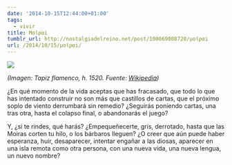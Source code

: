 ```yaml
---
date: '2014-10-15T12:44:00+01:00'
tags:
  - vivir
title: Μοῖραi
tumblr_url: http://nostalgiadelreino.net/post/100069008720/μοῖραi
url: /2014/10/15/μοῖραi/
---
```


<p><img src="http://67.media.tumblr.com/2553275192efd52716a135a84bc580d5/tumblr_inline_ndhf3jkhbj1r8a7sj.jpg"/></p>

<p><em>(Imagen: Tapiz flamenco, h. 1520. Fuente: <a href="http://en.wikipedia.org/wiki/Moirai">Wikipedia</a>) </em></p>

<p>¿En qué momento de la vida aceptas que has fracasado, que todo lo que has intentado construir no son más que castillos de cartas, que el próximo soplo de viento derrumbará sin remedio? ¿Seguirás poniendo cartas, una tras otra, hasta el colapso final, o abandonarás el juego?</p>
<p>Y, ¿si te rindes, qué harás? ¿Empequeñecerte, gris, derrotado, hasta que las Moiras corten tu hilo, o los bárbaros lleguen? ¿O creer que aún puede haber esperanza, huir, desaparecer, intentar engañar a las diosas, aparecer en una isla remota como otra persona, con una nueva vida, una nueva lengua, un nuevo nombre?</p>